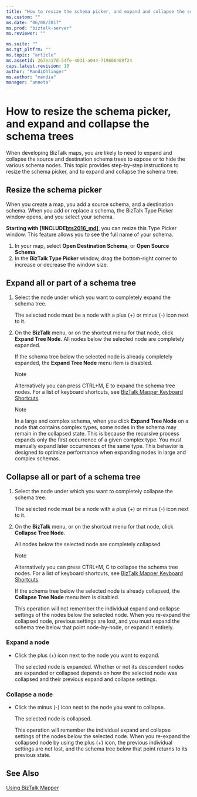```yaml
---
title: "How to resize the schema picker, and expand and collapse the schema trees | Microsoft Docs"
ms.custom: ""
ms.date: "06/08/2017"
ms.prod: "biztalk-server"
ms.reviewer: ""

ms.suite: ""
ms.tgt_pltfrm: ""
ms.topic: "article"
ms.assetid: 267ea17d-54fe-4031-a044-719606489f24
caps.latest.revision: 10
author: "MandiOhlinger"
ms.author: "mandia"
manager: "anneta"
---
```

# How to resize the schema picker, and expand and collapse the schema trees
When developing BizTalk maps, you are likely to need to expand and collapse the source and destination schema trees to expose or to hide the various schema nodes. This topic provides step-by-step instructions to resize the schema picker, and to expand and collapse the schema tree.  

## Resize the schema picker

When you create a map, you add a source schema, and a destination schema. When you add or replace a schema, the BizTalk Type Picker window opens, and you select your schema. 

<strong>Starting with <!-- BEGIN ERROR INCLUDE: Unable to resolve [!INCLUDE[bts2016_md](../includes/bts2016-md.md)]: Path(D:/a/1/s/target_repo/biztalk/core/how-to-resize-the-schema-picker-and-expand-and-collapse-the-schema-trees.md) contains invalid char.
Parameter name: path -->[!INCLUDE[bts2016_md](../includes/bts2016-md.md)]<!--END ERROR INCLUDE --></strong>, you can resize this Type Picker window. This feature allows you to see the full name of your schema.

1. In your map, select **Open Destination Schema**, or **Open Source Schema**.
2. In the **BizTalk Type Picker** window, drag the bottom-right corner to increase or decrease the window size.

## Expand all or part of a schema tree  

1.  Select the node under which you want to completely expand the schema tree.  

     The selected node must be a node with a plus (+) or minus (-) icon next to it.  

2.  On the **BizTalk** menu, or on the shortcut menu for that node, click **Expand Tree Node**. All nodes below the selected node are completely expanded.  

     If the schema tree below the selected node is already completely expanded, the **Expand Tree Node** menu item is disabled.  

    > [!NOTE]
    >  Alternatively you can press CTRL+M, E to expand the schema tree nodes. For a list of keyboard shortcuts, see [BizTalk Mapper Keyboard Shortcuts](../core/biztalk-mapper-keyboard-shortcuts.md).  

    > [!NOTE]
    >  In a large and complex schema, when you click **Expand Tree Node** on a node that contains complex types, some nodes in the schema may remain in the collapsed state. This is because the recursive process expands only the first occurrence of a given complex type. You must manually expand later occurrences of the same type. This behavior is designed to optimize performance when expanding nodes in large and complex schemas.  

## Collapse all or part of a schema tree  

1. Select the node under which you want to completely collapse the schema tree.  

    The selected node must be a node with a plus (+) or minus (-) icon next to it.  

2. On the **BizTalk** menu, or on the shortcut menu for that node, click **Collapse Tree Node**.  

    All nodes below the selected node are completely collapsed.  

   > [!NOTE]
   >  Alternatively you can press CTRL+M, C to collapse the schema tree nodes. For a list of keyboard shortcuts, see [BizTalk Mapper Keyboard Shortcuts](../core/biztalk-mapper-keyboard-shortcuts.md).  

    If the schema tree below the selected node is already collapsed, the **Collapse Tree Node** menu item is disabled.  

   This operation will not remember the individual expand and collapse settings of the nodes below the selected node. When you re-expand the collapsed node, previous settings are lost, and you must expand the schema tree below that point node-by-node, or expand it entirely.  

### Expand a node

- Click the plus (+) icon next to the node you want to expand.  

  The selected node is expanded. Whether or not its descendent nodes are expanded or collapsed depends on how the selected node was collapsed and their previous expand and collapse settings.  

### Collapse a node

- Click the minus (-) icon next to the node you want to collapse.  

  The selected node is collapsed.  

  This operation will remember the individual expand and collapse settings of the nodes below the selected node. When you re-expand the collapsed node by using the plus (+) icon, the previous individual settings are not lost, and the schema tree below that point returns to its previous state.  

## See Also  
 [Using BizTalk Mapper](../core/using-biztalk-mapper.md)